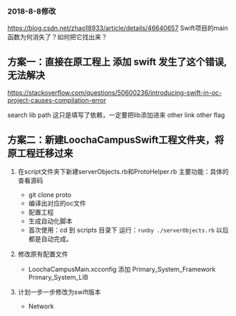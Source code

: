 ### 2018-8-8修改

https://blog.csdn.net/zhao18933/article/details/46640657
Swift项目的main函数为何消失了？如何把它找出来？


## 方案一：直接在原工程上 添加 swift 发生了这个错误,无法解决    
https://stackoverflow.com/questions/50600236/introducing-swift-in-oc-project-causes-compilation-error

search lib path  这只是填写了依赖，一定要把lib添加进来
other link 
other flag

## 方案二：新建LoochaCampusSwift工程文件夹，将原工程迁移过来   

1. 在script文件夹下新建serverObjects.rb和ProtoHelper.rb
主要功能：具体的查看源码     
	* git clone proto
	* 编译出对应的oc文件
	* 配置工程
	* 生成自动化脚本
	* 首次使用：cd 到 scripts 目录下 运行：`runby ./serverObjects.rb`  以后都是自动完成。

2. 修改原有配置文件
	* LoochaCampusMain.xcconfig 添加 Primary_System_Framework  Primary_System_LIB

3. 计划一步一步修改为swift版本
	* Network








